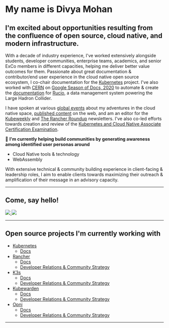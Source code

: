# My name is Divya Mohan

## I'm excited about opportunities resulting from the confluence of open source, cloud native, and modern infrastructure. 

<p>With a decade of industry experience, I've worked extensively alongside students, developer communities, enterprise teams, academics, and senior ExCo members in different capacities, helping me deliver better value outcomes for them. Passionate about great documentation & contributor/end user experience in the cloud native open source ecosystem, I co-chair documentation for the <a href=https://github.com/kubernetes/community/tree/master/sig-docs#chairs> Kubernetes</a> project. I've also worked with <a href="https://home.cern/">CERN</a> on <a href="https://github.com/divya-mohan0209/Google-Season-of-Docs-2020">Google Season of Docs, 2020</a> to automate & create the <a href="http://rucio.cern.ch/documentation/">documentation</a> for <a href="https://rucio.cern.ch/">Rucio</a>, a data management system powering the Large Hadron Collider.</p>

<p>I have spoken at various <a href="https://github.com/divya-mohan0209/talks">global events</a> about my adventures in the cloud native space, <a href="https://github.com/divya-mohan0209/published-content">published content</a> on the web, and am an editor for the <a href="https://www.cncf.io/kubeweekly/">Kubeweekly</a> and <a href="https://www.linkedin.com/newsletters/the-rancher-roundup-7016056350380109824/">The Rancher Roundup</a> newsletters. I've also co-led efforts towards creation and review of the <a href="https://www.cncf.io/certification/kcna/">Kubernetes and Cloud Native Associate Certification Examination</a>.</p>

:eyes: <b> I'm currently helping build communities by generating awareness among identified user personas around </b>

- Cloud Native tools & technology 
- WebAssembly

With extensive technical & community building experience in client-facing & leadership roles, I aim to enable clients towards maximizing their outreach & amplification of their message in an advisory capacity.</b>

---
## Come, say hello! 

<a href="http://twitter.com/Divya_Mohan02">
  <img src="https://img.shields.io/twitter/follow/Divya_Mohan02?label=Twitter&logo=twitter&style=for-the-badge&color=blue" />
</a>


<a href="http://linkedin.com/in/divya-mohan0209">
  <img src="https://img.shields.io/badge/LinkedIn-0077B5?style=for-the-badge&logo=linkedin&logoColor=white" />
</a>


---

<h2> Open source projects I'm currently working with </h2>

- <a href="https://github.com/kubernetes">Kubernetes</a>
  - <a href="https://github.com/kubernetes/website/">Docs</a>
- <a href="https://github.com/rancher">Rancher</a>
  - <a href="https://github.com/rancher/docs">Docs</a>
  - <a href="https://github.com/SUSE-Rancher-Community/">Developer Relations & Community Strategy</a>
- <a href="https://github.com/k3s-io/docs">K3s</a>
  - <a href="https://github.com/k3s-io/docs">Docs</a>
  - <a href="https://github.com/SUSE-Rancher-Community/">Developer Relations & Community Strategy</a>
- <a href="https://github.com/kubewarden">Kubewarden</a>
  - <a href="https://github.com/kubewarden/docs">Docs</a>
  - <a href="https://github.com/SUSE-Rancher-Community/">Developer Relations & Community Strategy</a>
- <a href="https://opni.io">Opni</a>
  - <a href="https://github.com/rancher/opni">Docs</a>
  - <a href="https://github.com/SUSE-Rancher-Community/">Developer Relations & Community Strategy</a>

---

